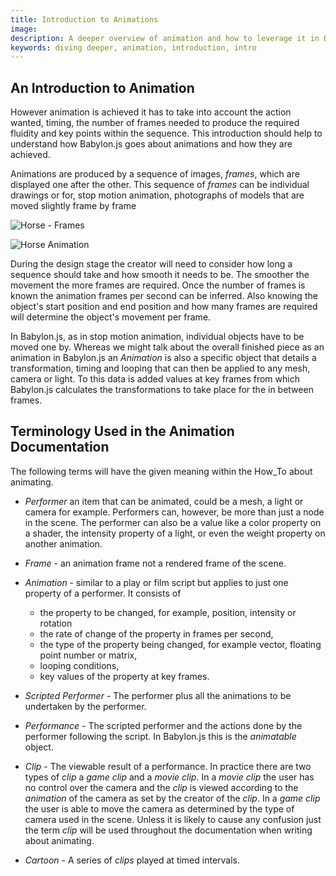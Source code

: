 ```yaml
---
title: Introduction to Animations
image:
description: A deeper overview of animation and how to leverage it in Babylon.js.
keywords: diving deeper, animation, introduction, intro
---
```


## An Introduction to Animation

However animation is achieved it has to take into account the action wanted, timing, the number of frames needed to produce the required fluidity and key points within the sequence. This introduction should help to understand how Babylon.js goes about animations and how they are achieved.

Animations are produced by a sequence of images, _frames_, which are displayed one after the other. This sequence of _frames_ can be individual drawings or for, stop motion animation, photographs of models that are moved slightly frame by frame

![Horse - Frames](/img/features/animation/horse_frames.jpg)

<img src="https://upload.wikimedia.org/wikipedia/commons/9/99/Horse_gif_slow.gif" title="Horse Animation" caption="from Wikimedia Commons (https://commons.wikimedia.org/wiki/File:Horse_gif_slow.gif)"/>

During the design stage the creator will need to consider how long a sequence should take and how smooth it needs to be. The smoother the movement the more frames are required. Once the number of frames is known the animation frames per second can be inferred. Also knowing the object's start position and end position and how many frames are required will determine the object's movement per frame.

In Babylon.js, as in stop motion animation, individual objects have to be moved one by. Whereas we might talk about the overall finished piece as an animation in Babylon.js an _Animation_ is also a specific object that details a transformation, timing and looping that can then be applied to any mesh, camera or light. To this data is added values at key frames from which Babylon.js calculates the transformations to take place for the in between frames.

## Terminology Used in the Animation Documentation

The following terms will have the given meaning within the How_To about animating.

- _Performer_ an item that can be animated, could be a mesh, a light or camera for example. Performers can, however, be more than just a node in the scene. The performer can also be a value like a color property on a shader, the intensity property of a light, or even the weight property on another animation.

- _Frame_ - an animation frame not a rendered frame of the scene.

- _Animation_ - similar to a play or film script but applies to just one property of a performer. It consists of

  - the property to be changed, for example, position, intensity or rotation
  - the rate of change of the property in frames per second,
  - the type of the property being changed, for example vector, floating point number or matrix,
  - looping conditions,
  - key values of the property at key frames.

- _Scripted Performer_ - The performer plus all the animations to be undertaken by the performer.

- _Performance_ - The scripted performer and the actions done by the performer following the script. In Babylon.js this is the _animatable_ object.

- _Clip_ - The viewable result of a performance. In practice there are two types of _clip_ a
  _game clip_ and a _movie clip_. In a _movie clip_ the user has no control over the camera and the _clip_ is viewed according to the _animation_ of the camera as set by the creator of the _clip_. In a _game clip_ the user is able to move the camera as determined by the type of camera used in the scene. Unless it is likely to cause any confusion just the term _clip_ will be used throughout the documentation when writing about animating.

- _Cartoon_ - A series of _clips_ played at timed intervals.
